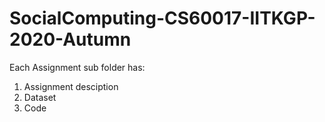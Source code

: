 # SocialComputing-CS60017-IITKGP-2020-Autumn

Each Assignment sub folder has:

1. Assignment desciption
2. Dataset
3. Code
